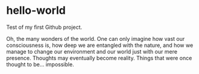 # hello-world
Test of my first Github project.

Oh, the many wonders of the world. One can only imagine how vast our consciousness is, how deep we are entangled with the nature, and how we manage to change our environment and our world just with our mere presence. Thoughts may eventually become reality. Things that were once thought to be... impossible.
